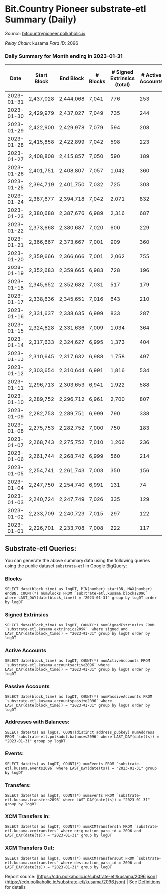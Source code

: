 # Bit.Country Pioneer substrate-etl Summary (Daily)

_Source_: [bitcountrypioneer.polkaholic.io](https://bitcountrypioneer.polkaholic.io)

*Relay Chain*: kusama
*Para ID*: 2096



### Daily Summary for Month ending in 2023-01-31


| Date | Start Block | End Block | # Blocks | # Signed Extrinsics (total) | # Active Accounts | # Passive | # New | # Addresses with Balances | # Events | # Transfers | # XCM Transfers In | # XCM Transfers Out | Issues | 
| ---- | ----------- | --------- | -------- | --------------------------- | ----------------- | --------- | ----- | ------------------------- | -------- | ----------- | ------------------ | ------------------- | ------ |
| 2023-01-31 | 2,437,028 | 2,444,068 | 7,041 | 776 | 253 | 48 | 22 | 24,704 | 28,220 | 7,119 ($16,769.96) |   |   |  |
| 2023-01-30 | 2,429,979 | 2,437,027 | 7,049 | 735 | 244 | 44 | 23 | 24,689 | 27,350 | 6,929 ($16,991.48) |   | 1 ($0.27) |  |
| 2023-01-29 | 2,422,900 | 2,429,978 | 7,079 | 594 | 208 | 67 | 29 | 24,668 | 27,400 | 6,669 ($21,050.27) |   |   |  |
| 2023-01-28 | 2,415,858 | 2,422,899 | 7,042 | 598 | 223 | 46 | 16 | 24,642 | 26,459 | 7,072 ($50,626.34) |   |   |  |
| 2023-01-27 | 2,408,808 | 2,415,857 | 7,050 | 590 | 189 | 58 | 39 | 24,637 | 26,099 | 6,571 ($55,446.34) |   |   |  |
| 2023-01-26 | 2,401,751 | 2,408,807 | 7,057 | 1,042 | 360 | 42 | 28 | 24,600 | 30,708 | 7,531 ($35,619.89) |   |   |  |
| 2023-01-25 | 2,394,719 | 2,401,750 | 7,032 | 725 | 303 | 48 | 33 | 24,580 | 27,664 | 7,144 ($25,815.05) |   |   |  |
| 2023-01-24 | 2,387,677 | 2,394,718 | 7,042 | 2,071 | 832 | 94 | 172 | 24,552 | 40,121 | 8,455 ($83,442.14) |   |   |  |
| 2023-01-23 | 2,380,688 | 2,387,676 | 6,989 | 2,316 | 687 | 55 | 125 | 24,402 | 57,200 | 8,387 ($105,444.14) |   |   |  |
| 2023-01-22 | 2,373,668 | 2,380,687 | 7,020 | 600 | 229 | 45 | 12 | 24,299 | 26,476 | 6,943 ($5,822.41) |   |   |  |
| 2023-01-21 | 2,366,667 | 2,373,667 | 7,001 | 909 | 360 | 41 | 41 | 24,289 | 29,215 | 7,345 ($24,500.72) |   |   |  |
| 2023-01-20 | 2,359,666 | 2,366,666 | 7,001 | 2,062 | 755 | 99 | 137 | 24,262 | 40,237 | 8,574 ($104,572.50) | 1 ($1.68) | 1 ($1.68) |  |
| 2023-01-19 | 2,352,683 | 2,359,665 | 6,983 | 728 | 196 | 28 | 9 | 24,158 | 29,661 | 6,875 ($57,168.07) |   |   |  |
| 2023-01-18 | 2,345,652 | 2,352,682 | 7,031 | 517 | 179 | 36 | 7 | 24,161 | 25,489 | 6,706 ($11,864.37) |   | 1 ($0.05) |  |
| 2023-01-17 | 2,338,636 | 2,345,651 | 7,016 | 643 | 210 | 42 | 6 | 24,156 | 27,577 | 7,090 ($14,857.12) |   |   |  |
| 2023-01-16 | 2,331,637 | 2,338,635 | 6,999 | 833 | 287 | 43 | 6 | 24,152 | 29,229 | 7,396 ($11,778.07) |   |   |  |
| 2023-01-15 | 2,324,628 | 2,331,636 | 7,009 | 1,034 | 364 | 34 | 4 | 24,172 | 30,661 | 7,254 ($23,502.57) |   |   |  |
| 2023-01-14 | 2,317,633 | 2,324,627 | 6,995 | 1,373 | 404 | 64 | 27 | 24,183 | 34,996 | 7,659 ($28,758.20) |   |   |  |
| 2023-01-13 | 2,310,645 | 2,317,632 | 6,988 | 1,758 | 497 | 64 | 10 | 24,165 | 39,377 | 7,800 ($15,386.58) |   |   |  |
| 2023-01-12 | 2,303,654 | 2,310,644 | 6,991 | 1,816 | 534 | 74 | 36 | 24,256 | 41,559 | 8,082 ($37,255.43) | 1 ($0.02) |   |  |
| 2023-01-11 | 2,296,713 | 2,303,653 | 6,941 | 1,922 | 588 | 61 | 32 | 24,232 | 49,436 | 7,926 ($28,539.36) |   |   |  |
| 2023-01-10 | 2,289,752 | 2,296,712 | 6,961 | 2,700 | 807 | 59 | 21 | 24,210 | 55,994 | 8,255 ($34,167.57) |   |   |  |
| 2023-01-09 | 2,282,753 | 2,289,751 | 6,999 | 790 | 338 | 74 | 44 | 24,212 | 27,983 | 6,872 ($12,766.72) | 1 ($0.02) |   |  |
| 2023-01-08 | 2,275,753 | 2,282,752 | 7,000 | 750 | 183 | 30 | 9 | 24,184 | 132,595 | 6,880 ($6,801.99) |   |   |  |
| 2023-01-07 | 2,268,743 | 2,275,752 | 7,010 | 1,266 | 236 | 40 | 4 | 24,195 | 217,403 | 7,866 ($44,240.66) |   |   |  |
| 2023-01-06 | 2,261,744 | 2,268,742 | 6,999 | 560 | 214 | 38 | 7 | 24,199 | 26,810 | 6,558 ($11,761.84) |   |   |  |
| 2023-01-05 | 2,254,741 | 2,261,743 | 7,003 | 350 | 156 | 38 | 17 | 24,197 | 22,982 | 5,952 ($9,841.65) |   |   |  |
| 2023-01-04 | 2,247,750 | 2,254,740 | 6,991 | 131 | 74 | 17 | 2 | 24,188 | 19,325 | 4,195 ($7,306.28) |   |   |  |
| 2023-01-03 | 2,240,724 | 2,247,749 | 7,026 | 335 | 129 | 13 | 4 | 24,190 | 22,295 | 5,428 ($6,100.80) |   |   |  |
| 2023-01-02 | 2,233,709 | 2,240,723 | 7,015 | 297 | 122 | 26 | 6 | 24,187 | 21,636 | 4,888 ($11,607.59) |   |   |  |
| 2023-01-01 | 2,226,701 | 2,233,708 | 7,008 | 222 | 117 | 12 | 1 | 24,181 | 20,422 | 4,540 ($7,934.76) |   |   |  |

## Substrate-etl Queries:
You can generate the above summary data using the following queries using the public dataset `substrate-etl` in Google BigQuery:


### Blocks
```
SELECT date(block_time) as logDT, MIN(number) startBN, MAX(number) endBN, COUNT(*) numBlocks FROM `substrate-etl.kusama.blocks2096`  where LAST_DAY(date(block_time)) = "2023-01-31" group by logDT order by logDT
```


### Signed Extrinsics
```
SELECT date(block_time) as logDT, COUNT(*) numSignedExtrinsics FROM `substrate-etl.kusama.extrinsics2096`  where signed and LAST_DAY(date(block_time)) = "2023-01-31" group by logDT order by logDT
```


### Active Accounts
```
SELECT date(block_time) as logDT, COUNT(*) numActiveAccounts FROM `substrate-etl.kusama.accountsactive2096` where LAST_DAY(date(block_time)) = "2023-01-31" group by logDT order by logDT
```


### Passive Accounts
```
SELECT date(block_time) as logDT, COUNT(*) numPassiveAccounts FROM `substrate-etl.kusama.accountspassive2096` where LAST_DAY(date(block_time)) = "2023-01-31" group by logDT order by logDT
```


### Addresses with Balances:
```
SELECT date(ts) as logDT, COUNT(distinct address_pubkey) numAddress FROM `substrate-etl.polkadot.balances2096` where LAST_DAY(date(ts)) = "2023-01-31" group by logDT
```


### Events:
```
SELECT date(ts) as logDT, COUNT(*) numEvents FROM `substrate-etl.kusama.events2096` where LAST_DAY(date(ts)) = "2023-01-31" group by logDT
```


### Transfers:
```
SELECT date(ts) as logDT, COUNT(*) numEvents FROM `substrate-etl.kusama.transfers2096` where LAST_DAY(date(ts)) = "2023-01-31" group by logDT
```


### XCM Transfers In:
```
SELECT date(ts) as logDT, COUNT(*) numXCMTransfersIn FROM `substrate-etl.kusama.xcmtransfers` where origination_para_id = 2096 and LAST_DAY(date(ts)) = "2023-01-31" group by logDT
```


### XCM Transfers Out:
```
SELECT date(ts) as logDT, COUNT(*) numXCMTransfersOut FROM `substrate-etl.kusama.xcmtransfers` where destination_para_id = 2096 and LAST_DAY(date(ts)) = "2023-01-31" group by logDT
```



Report source: [https://cdn.polkaholic.io/substrate-etl/kusama/2096.json](https://cdn.polkaholic.io/substrate-etl/kusama/2096.json) | See [Definitions](/DEFINITIONS.md) for details
